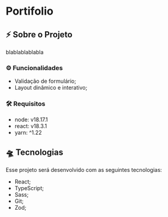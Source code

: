# Portifolio

## ⚡ Sobre o Projeto
blablablablabla

### ⚙ Funcionalidades
- Validação de formulário;
- Layout dinâmico e interativo;

### 🛠 Requisitos
- node: v18.17.1
- react: v18.3.1
- yarn: ^1.22

## 🛸 Tecnologias
Esse projeto será desenvolvido com as seguintes tecnologias:

- React;
- TypeScript;
- Sass;
- Git;
- Zod;


